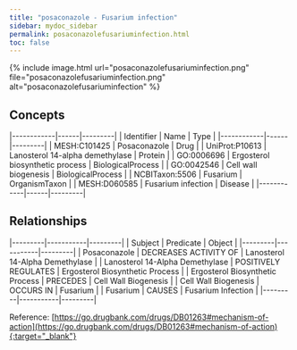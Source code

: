 ```yaml
---
title: "posaconazole - Fusarium infection"
sidebar: mydoc_sidebar
permalink: posaconazolefusariuminfection.html
toc: false 
---
```


{% include image.html url="posaconazolefusariuminfection.png" file="posaconazolefusariuminfection.png" alt="posaconazolefusariuminfection" %}

## Concepts

|------------|------|---------|
| Identifier | Name | Type    |
|------------|------|---------|
| MESH:C101425 | Posaconazole | Drug |
| UniProt:P10613 | Lanosterol 14-alpha demethylase | Protein |
| GO:0006696 | Ergosterol biosynthetic process | BiologicalProcess |
| GO:0042546 | Cell wall biogenesis | BiologicalProcess |
| NCBITaxon:5506 | Fusarium | OrganismTaxon |
| MESH:D060585 | Fusarium infection | Disease |
|------------|------|---------|

## Relationships

|---------|-----------|---------|
| Subject | Predicate | Object  |
|---------|-----------|---------|
| Posaconazole | DECREASES ACTIVITY OF | Lanosterol 14-Alpha Demethylase |
| Lanosterol 14-Alpha Demethylase | POSITIVELY REGULATES | Ergosterol Biosynthetic Process |
| Ergosterol Biosynthetic Process | PRECEDES | Cell Wall Biogenesis |
| Cell Wall Biogenesis | OCCURS IN | Fusarium |
| Fusarium | CAUSES | Fusarium Infection |
|---------|-----------|---------|

Reference: [https://go.drugbank.com/drugs/DB01263#mechanism-of-action](https://go.drugbank.com/drugs/DB01263#mechanism-of-action){:target="_blank"}